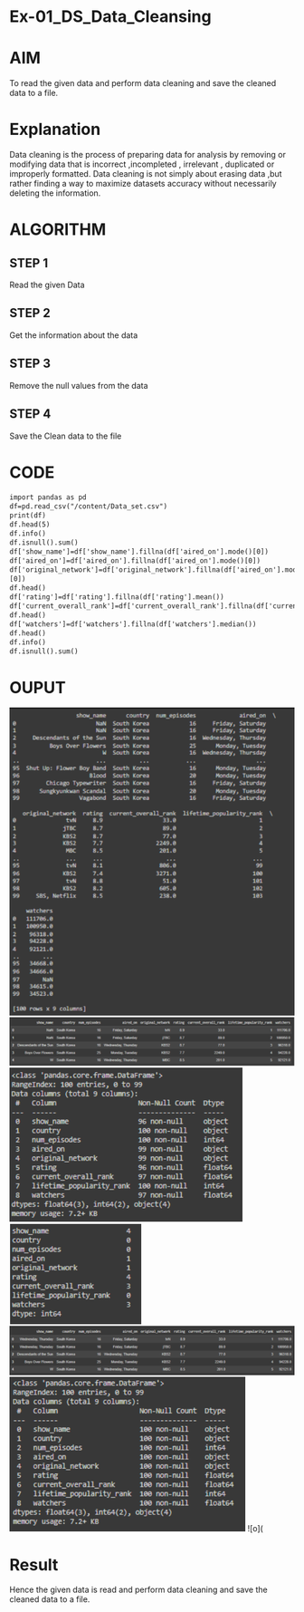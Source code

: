 # Ex-01_DS_Data_Cleansing
# AIM
To read the given data and perform data cleaning and save the cleaned data to a file.

# Explanation
Data cleaning is the process of preparing data for analysis by removing or modifying data that is incorrect ,incompleted , irrelevant , duplicated or improperly formatted. Data cleaning is not simply about erasing data ,but rather finding a way to maximize datasets accuracy without necessarily deleting the information.

# ALGORITHM
## STEP 1
Read the given Data

## STEP 2
Get the information about the data

## STEP 3
Remove the null values from the data

## STEP 4
Save the Clean data to the file

# CODE
```
import pandas as pd
df=pd.read_csv("/content/Data_set.csv")
print(df)
df.head(5)
df.info()
df.isnull().sum()
df['show_name']=df['show_name'].fillna(df['aired_on'].mode()[0])
df['aired_on']=df['aired_on'].fillna(df['aired_on'].mode()[0])
df['original_network']=df['original_network'].fillna(df['aired_on'].mode()[0])
df.head()
df['rating']=df['rating'].fillna(df['rating'].mean())
df['current_overall_rank']=df['current_overall_rank'].fillna(df['current_overall_rank'].mean())
df.head()
df['watchers']=df['watchers'].fillna(df['watchers'].median())
df.head()
df.info()
df.isnull().sum()
```
# OUPUT
![o](https://github.com/kaviyabalaji/Ex-01-Data-Cleaning/blob/main/1.png)
![o](https://github.com/kaviyabalaji/Ex-01-Data-Cleaning/blob/main/2.png)
![o](https://github.com/kaviyabalaji/Ex-01-Data-Cleaning/blob/main/3.png)
![o](https://github.com/kaviyabalaji/Ex-01-Data-Cleaning/blob/main/4.png)
![o](https://github.com/kaviyabalaji/Ex-01-Data-Cleaning/blob/main/5.png)
![o](https://github.com/kaviyabalaji/Ex-01-Data-Cleaning/blob/main/6.png)
![o](
# Result
Hence the given data is read and perform data cleaning and save the cleaned data to a file.

